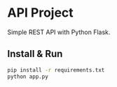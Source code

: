 

# API Project

Simple REST API with Python Flask.

## Install & Run
```bash
pip install -r requirements.txt
python app.py
